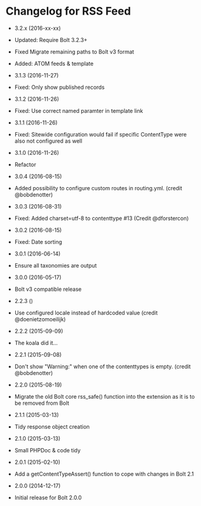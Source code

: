 # Changelog for RSS Feed

* 3.2.x (2016-xx-xx)
 * Updated: Require Bolt 3.2.3+
 * Fixed Migrate remaining paths to Bolt v3 format
 * Added: ATOM feeds & template

* 3.1.3 (2016-11-27)
 * Fixed: Only show published records

* 3.1.2 (2016-11-26)
 * Fixed: Use correct named paramter in template link

* 3.1.1 (2016-11-26)
 * Fixed: Sitewide configuration would fail if specific ContentType were also not configured as well

* 3.1.0 (2016-11-26)
 * Refactor

* 3.0.4 (2016-08-15)
 * Added possibility to configure custom routes in routing.yml. (credit @bobdenotter)

* 3.0.3 (2016-08-31)
 * Fixed: Added charset=utf-8 to contenttype #13 (Credit @dforstercon)

* 3.0.2 (2016-08-15)
 * Fixed: Date sorting

* 3.0.1 (2016-06-14)
 * Ensure all taxonomies are output

* 3.0.0 (2016-05-17)
 * Bolt v3 compatible release

* 2.2.3 ()
 * Use configured locale instead of hardcoded value (credit @doenietzomoeilijk)

* 2.2.2 (2015-09-09)
 * The koala did it…

* 2.2.1 (2015-09-08)
 * Don't show "Warning:" when one of the contenttypes is empty. (credit @bobdenotter)

* 2.2.0 (2015-08-19)
 * Migrate the old Bolt core rss_safe() function into the extension as it is to be removed from Bolt

* 2.1.1 (2015-03-13)
 * Tidy response object creation

* 2.1.0 (2015-03-13)
 * Small PHPDoc & code tidy

* 2.0.1 (2015-02-10)

 * Add a getContentTypeAssert() function to cope with changes in Bolt 2.1

* 2.0.0 (2014-12-17)

 * Initial release for Bolt 2.0.0
